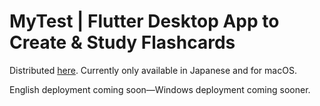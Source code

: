 # MyTest | Flutter Desktop App to Create & Study Flashcards

Distributed [here](https://tamitakada.github.io/mytest-website/). Currently only available in Japanese and for macOS.

English deployment coming soon—Windows deployment coming sooner.
